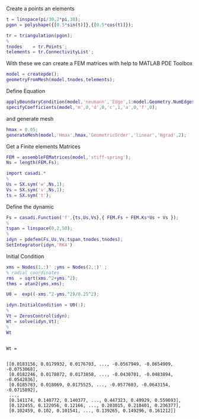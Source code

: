 


Create a points an elements



```matlab
t = linspace(pi/30,2*pi,30);
pgon = polyshape({[0.5*sin(t)]},{[0.5*cos(t)]});

tr = triangulation(pgon);
%
tnodes    = tr.Points';
telements = tr.ConnectivityList';
```


With these we can create a FEM matrices with help to MATLAB PDE Toolbox



```matlab
model = createpde();
geometryFromMesh(model,tnodes,telements);
```


Define Equation



```matlab
applyBoundaryCondition(model,'neumann','Edge',1:model.Geometry.NumEdges,'g',0);
specifyCoefficients(model,'m',0,'d',0,'c',1,'a',0,'f',0);
```


and generate mesh



```matlab
hmax = 0.05;
generateMesh(model,'Hmax',hmax,'GeometricOrder','linear','Hgrad',2);
```


Get a Finite elements Matrices



```matlab
FEM = assembleFEMatrices(model,'stiff-spring');
Ns = length(FEM.Fs);
```



```matlab
import casadi.*
%
Us = SX.sym('w',Ns,1);
Vs = SX.sym('v',Ns,1);
ts = SX.sym('t');
```


Define the dynamic



```matlab
Fs = casadi.Function('f',{ts,Us,Vs},{ FEM.Fs + FEM.Ks*Us + Vs });
%
tspan = linspace(0,2,50);
%
idyn = pdefem(Fs,Us,Vs,tspan,tnodes,tnodes);
SetIntegrator(idyn,'RK4')
```


Initial Condition



```matlab
xms = Nodes(1,:)' ;yms = Nodes(2,:)' ;
% radial coordinates
rms  = sqrt(xms.^2+yms.^2);
thms = atan2(yms,xms);

U0 =  exp((-xms.^2-yms.^2)/0.25^2);
```



```matlab
idyn.InitialCondition = U0(:);
%
Vt = ZerosControl(idyn);
Wt = solve(idyn,Vt);
%
Wt
```




```

Wt = 


[[0.0183156, 0.0179932, 0.0176703, ..., -0.0567949, -0.0654909, -0.0753068], 
 [0.0182246, 0.0178072, 0.0173858, ..., -0.0430701, -0.0483894, -0.0542836], 
 [0.0185783, 0.018069, 0.0175525, ..., -0.0577603, -0.0643154, -0.0715892], 
 ...,
 [0.141174, 0.140772, 0.140377, ..., 0.447323, 0.49929, 0.559693], 
 [0.122455, 0.122056, 0.12166, ..., 0.203015, 0.218401, 0.236377], 
 [0.102459, 0.102, 0.101541, ..., 0.139265, 0.149296, 0.161212]]

```



